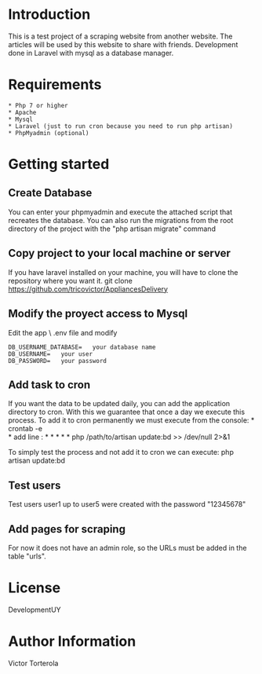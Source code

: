 # Introduction

This is a test project of a scraping website from another website. The articles will be used by this website to share with friends. Development done in Laravel with mysql as a database manager. 

# Requirements

	* Php 7 or higher
	* Apache
	* Mysql
	* Laravel (just to run cron because you need to run php artisan)
	* PhpMyadmin (optional)

# Getting started

## Create Database

You can enter your phpmyadmin and execute the attached script that recreates the database. You can also run the migrations from the root directory of the project with the "php artisan migrate" command

## Copy project to your local machine or server

If you have laravel installed on your machine, you will have to clone the repository where you want it.
git clone https://github.com/tricovictor/AppliancesDelivery

## Modify the proyect access to Mysql

Edit the app \ .env file and modify

	DB_USERNAME_DATABASE=   your database name
	DB_USERNAME=   your user
	DB_PASSWORD=   your password

## Add task to cron

If you want the data to be updated daily, you can add the application directory to cron. With this we guarantee that once a day we execute this process.
To add it to cron permanently we must execute from the console: 
	* crontab -e  
	* add line : * * * * * php /path/to/artisan update:bd >> /dev/null 2>&1

To simply test the process and not add it to cron we can execute:  php artisan update:bd 

## Test users

Test users user1 up to user5 were created with the password "12345678"

## Add pages for scraping

For now it does not have an admin role, so the URLs must be added in the table "urls".

# License

DevelopmentUY

# Author Information

Victor Torterola
